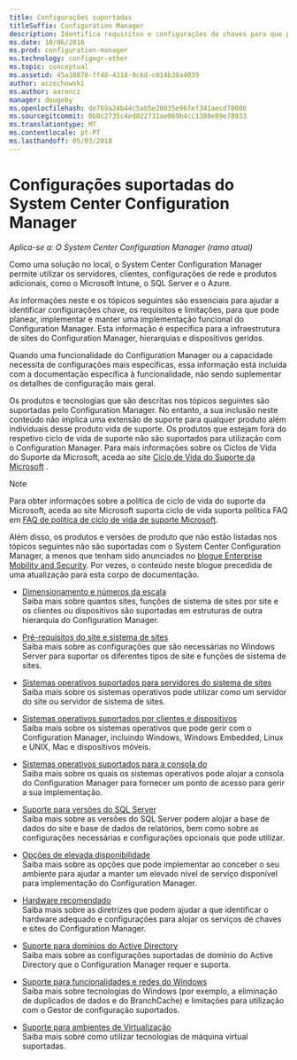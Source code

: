 ```yaml
---
title: Configurações suportadas
titleSuffix: Configuration Manager
description: Identifica requisitos e configurações de chaves para que possa planear, implementar e manter uma implementação funcional do System Center Configuration Manager.
ms.date: 10/06/2016
ms.prod: configuration-manager
ms.technology: configmgr-other
ms.topic: conceptual
ms.assetid: 45a10878-ff48-4318-9c6d-c014b38a4039
author: aczechowski
ms.author: aaroncz
manager: dougeby
ms.openlocfilehash: de769a24b44c5ab5e28035e96fef341aecd78006
ms.sourcegitcommit: 0b0c2735c4ed822731ae069b4cc1380e89e78933
ms.translationtype: MT
ms.contentlocale: pt-PT
ms.lasthandoff: 05/03/2018
---
```

# <a name="supported-configurations-for-system-center-configuration-manager"></a>Configurações suportadas do System Center Configuration Manager

*Aplica-se a: O System Center Configuration Manager (ramo atual)*

Como uma solução no local, o System Center Configuration Manager permite utilizar os servidores, clientes, configurações de rede e produtos adicionais, como o Microsoft Intune, o SQL Server e o Azure.

As informações neste e os tópicos seguintes são essenciais para ajudar a identificar configurações chave, os requisitos e limitações, para que pode planear, implementar e manter uma implementação funcional do Configuration Manager.  Esta informação é específica para a infraestrutura de sites do Configuration Manager, hierarquias e dispositivos geridos.

Quando uma funcionalidade do Configuration Manager ou a capacidade necessita de configurações mais específicas, essa informação está incluída com a documentação específica à funcionalidade, não sendo suplementar os detalhes de configuração mais geral.  

 Os produtos e tecnologias que são descritas nos tópicos seguintes são suportadas pelo Configuration Manager. No entanto, a sua inclusão neste conteúdo não implica uma extensão de suporte para qualquer produto além individuais desse produto vida de suporte. Os produtos que estejam fora do respetivo ciclo de vida de suporte não são suportados para utilização com o Configuration Manager. Para mais informações sobre os Ciclos de Vida do Suporte da Microsoft, aceda ao site [Ciclo de Vida do Suporte da Microsoft](http://go.microsoft.com/fwlink/p/?LinkId=208270) .  

> [!NOTE]  
>  Para obter informações sobre a política de ciclo de vida do suporte da Microsoft, aceda ao site Microsoft suporta ciclo de vida suporta política FAQ em [FAQ de política de ciclo de vida de suporte Microsoft](http://go.microsoft.com/fwlink/p/?LinkId=31976).  

 Além disso, os produtos e versões de produto que não estão listadas nos tópicos seguintes não são suportadas com o System Center Configuration Manager, a menos que tenham sido anunciados no [blogue Enterprise Mobility and Security](https://blogs.technet.microsoft.com/enterprisemobility/).  Por vezes, o conteúdo neste blogue precedida de uma atualização para esta corpo de documentação.


-  [Dimensionamento e números da escala](../../../core/plan-design/configs/size-and-scale-numbers.md)  
Saiba mais sobre quantos sites, funções de sistema de sites por site e os clientes ou dispositivos são suportadas em estruturas de outra hierarquia do Configuration Manager.

-  [Pré-requisitos do site e sistema de sites](../../../core/plan-design/configs/site-and-site-system-prerequisites.md)  
Saiba mais sobre as configurações que são necessárias no Windows Server para suportar os diferentes tipos de site e funções de sistema de sites.

-  [Sistemas operativos suportados para servidores do sistema de sites](../../../core/plan-design/configs/supported-operating-systems-for-site-system-servers.md)  
Saiba mais sobre os sistemas operativos pode utilizar como um servidor do site ou servidor de sistema de sites.

-  [Sistemas operativos suportados por clientes e dispositivos](../../../core/plan-design/configs/supported-operating-systems-for-clients-and-devices.md)  
Saiba mais sobre os sistemas operativos que pode gerir com o Configuration Manager, incluindo Windows, Windows Embedded, Linux e UNIX, Mac e dispositivos móveis.

-  [Sistemas operativos suportados para a consola do](../../../core/plan-design/configs/supported-operating-systems-consoles.md)  
Saiba mais sobre os quais os sistemas operativos pode alojar a consola do Configuration Manager para fornecer um ponto de acesso para gerir a sua implementação.  

-  [Suporte para versões do SQL Server](../../../core/plan-design/configs/support-for-sql-server-versions.md)  
Saiba mais sobre as versões do SQL Server podem alojar a base de dados do site e base de dados de relatórios, bem como sobre as configurações necessárias e configurações opcionais que pode utilizar.

-  [Opções de elevada disponibilidade](../../../protect/understand/high-availability-options.md)  
Saiba mais sobre as opções que pode implementar ao conceber o seu ambiente para ajudar a manter um elevado nível de serviço disponível para implementação do Configuration Manager.

-  [Hardware recomendado](../../../core/plan-design/configs/recommended-hardware.md)  
Saiba mais sobre as diretrizes que podem ajudar a que identificar o hardware adequado e configurações para alojar os serviços de chaves e sites do Configuration Manager.

-  [Suporte para domínios do Active Directory](../../../core/plan-design/configs/support-for-active-directory-domains.md)  
Saiba mais sobre as configurações suportadas de domínio do Active Directory que o Configuration Manager requer e suporta.

-  [Suporte para funcionalidades e redes do Windows](../../../core/plan-design/configs/support-for-windows-features-and-networks.md)  
Saiba mais sobre tecnologias do Windows (por exemplo, a eliminação de duplicados de dados e do BranchCache) e limitações para utilização com o Gestor de configuração suportados.

-  [Suporte para ambientes de Virtualização](../../../core/plan-design/configs/support-for-virtualization-environments.md)  
Saiba mais sobre como utilizar tecnologias de máquina virtual suportadas.
